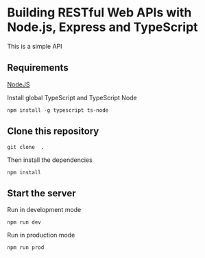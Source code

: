 # Building RESTful Web APIs with Node.js, Express and TypeScript

This is a simple API 

## Requirements

[NodeJS](https://nodejs.org/en/)

Install global TypeScript and TypeScript Node

```
npm install -g typescript ts-node
```

## Clone this repository

```
git clone  .
```

Then install the dependencies

```
npm install
```

## Start the server

Run in development mode

```
npm run dev
```

Run in production mode 

```
npm run prod
```
